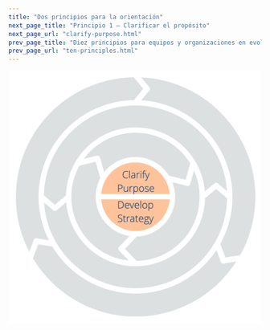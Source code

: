 ```yaml
---
title: "Dos principios para la orientación"
next_page_title: "Principio 1 – Clarificar el propósito"
next_page_url: "clarify-purpose.html"
prev_page_title: "Diez principios para equipos y organizaciones en evolución"
prev_page_url: "ten-principles.html"
---
```




![Dos principios para la orientación: Clarificar el propósito - Desarrollar la estrategia](img/csf/csf-light-orientation.png)

